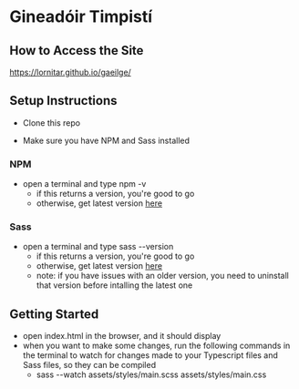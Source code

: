 # Gineadóir Timpistí

## How to Access the Site
https://lornitar.github.io/gaeilge/

## Setup Instructions
* Clone this repo

* Make sure you have NPM and Sass installed

### NPM
* open a terminal and type npm -v
    * if this returns a version, you're good to go
    * otherwise, get latest version [here](https://www.npmjs.com/get-npm)

### Sass
* open a terminal and type sass --version
    * if this returns a version, you're good to go
    * otherwise, get latest version [here](https://sass-lang.com/install)
    * note: if you have issues with an older version, you need to uninstall that version before intalling the latest one

## Getting Started
* open index.html in the browser, and it should display
* when you want to make some changes, run the following commands in the terminal to watch for changes made to your Typescript files and Sass files, so they can be compiled
    * sass --watch assets/styles/main.scss assets/styles/main.css
